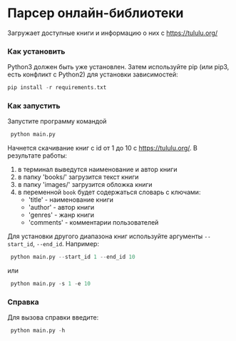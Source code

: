 # Парсер онлайн-библиотеки
Загружает доступные книги и информацию о них с https://tululu.org/

### Как установить
Python3 должен быть уже установлен. Затем используйте pip (или pip3, есть конфликт с Python2) для установки зависимостей:
```python
pip install -r requirements.txt
```
### Как запустить
Запустите программу командой
```python
 python main.py
 ```
Начнется скачивание книг с id от 1 до 10 с https://tululu.org/. 
В результате работы:
1) в терминал выведутся наименование и автор книги
2) в папку 'books/' загрузится текст книги
3) в папку 'images/' загрузится обложка книги
4) в переменной ```book``` будет содержаться словарь с ключами: 
   - 'title' - наименование книги
   - 'author' - автор книги
   - 'genres' - жанр книги
   - 'comments' - комментарии пользователей

Для установки другого диапазона книг используйте аргументы ```--start_id```, ```--end_id```. Например:
```python
 python main.py --start_id 1 --end_id 10
 ```
или 
```python
 python main.py -s 1 -e 10
 ```
### Справка
Для вызова справки введите:
```python
 python main.py -h
 ```
